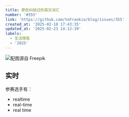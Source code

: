```yaml
---
title: 那些纠结过的英文词汇
number: '#355'
link: 'https://github.com/toFrankie/blog/issues/355'
created_at: '2025-02-18 17:43:35'
updated_at: '2025-02-23 14:12:39'
labels:
  - 生活随笔
  - '2025'
---
```


![配图源自 Freepik](https://cdn.jsdelivr.net/gh/toFrankie/blog@main/images/2025/2/1740291122815.jpg)

## 实时

参赛选手有：

- realtime
- real-time
- real time
